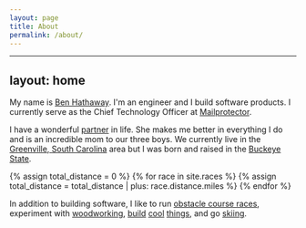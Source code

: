 ```yaml
---
layout: page
title: About
permalink: /about/
---
```

---
layout: home
---

My name is [Ben Hathaway](/about/). I'm an engineer and I build software products. I currently serve as the Chief Technology Officer at [Mailprotector][mailprotector].

I have a wonderful [partner](https://www.instagram.com/kickin_cash/) in life. She makes me better in everything I do and is an incredible mom to our three boys. We currently live in the [Greenville, South Carolina](https://www.instagram.com/visitgreenvillesc/) area but I was born and raised in the [Buckeye State](https://en.wikipedia.org/wiki/Ohio).

<!-- I've been building software since 2003 when I released my first software product from my dorm room on the campus of the [University of Cincinnati][uc]. That was Product Idea Profitability Evaluator. The name was a mouthful so we called it "PIPE". PIPE used real time bid data feeds from paid search engines to evaluate the online market potential of a product idea.

I launched my second company and first [SaaS](https://en.wikipedia.org/wiki/Software_as_a_service) product, Mortgage Web Success, in 2004 while I was finishing my Computer Engineering degree. Mortgage Web Success is a fully integrated online marketing system designed specifically for mortgage and loan professionals to give them an online presence that generates new business. Some of its main features include a hosted website, content management system, CRM, secure online loan application, and a marketing automation system.

In 2008, I invested in and joined [Mailprotector][mailprotector] as the Director of Development. Shortly after that I became the Chief Technology Officer and have enjoyed serving in that role ever since. We've done a lot at Mailprotector over the last 10 years.-->

<!-- Read more about that here. -->

{% assign total_distance = 0 %}
{% for race in site.races %}
  {% assign total_distance = total_distance | plus: race.distance.miles %}
{% endfor %}

In addition to building software, I like to run [obstacle course races](/races/), experiment with [woodworking](https://photos.app.goo.gl/1cztk2OLWR6e2VUv1), [build](https://photos.app.goo.gl/UVvpXJ19cFppM7513) [cool](https://photos.app.goo.gl/mf4DADvxZrvNMxhK2) [things](https://www.instagram.com/p/lBZwQupNZu), and go [skiing](https://photos.app.goo.gl/dwhUuRgH4uhmgFit1).

[uc]: http://ceas.uc.edu
[mailprotector]: https://mailprotector.com
[bracket-mp]: https://mailprotector.com/bracket
